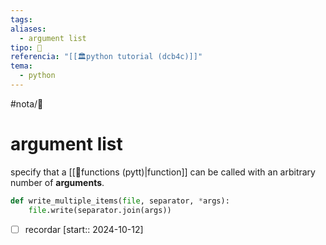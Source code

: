 ```yaml
---
tags: 
aliases:
  - argument list
tipo: 📑
referencia: "[[🏛️python tutorial (dcb4c)]]"
tema:
  - python
---
```


#nota/📑


# argument list

specify that a [[📑functions (pytt)|function]] can be called with an arbitrary number of __arguments__.



```python
def write_multiple_items(file, separator, *args):
    file.write(separator.join(args))
```

- [ ] recordar  [start:: 2024-10-12]